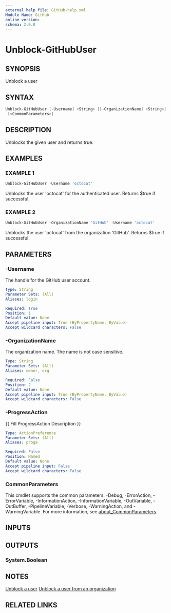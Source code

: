 ```yaml
---
external help file: GitHub-help.xml
Module Name: GitHub
online version:
schema: 2.0.0
---
```


# Unblock-GitHubUser

## SYNOPSIS
Unblock a user

## SYNTAX

```powershell
Unblock-GitHubUser [-Username] <String> [[-OrganizationName] <String>] [-ProgressAction <ActionPreference>]
 [<CommonParameters>]
```

## DESCRIPTION
Unblocks the given user and returns true.

## EXAMPLES

### EXAMPLE 1
```powershell
Unblock-GitHubUser -Username 'octocat'
```

Unblocks the user 'octocat' for the authenticated user.
Returns $true if successful.

### EXAMPLE 2
```powershell
Unblock-GitHubUser -OrganizationName 'GitHub' -Username 'octocat'
```

Unblocks the user 'octocat' from the organization 'GitHub'.
Returns $true if successful.

## PARAMETERS

### -Username
The handle for the GitHub user account.

```yaml
Type: String
Parameter Sets: (All)
Aliases: login

Required: True
Position: 1
Default value: None
Accept pipeline input: True (ByPropertyName, ByValue)
Accept wildcard characters: False
```

### -OrganizationName
The organization name.
The name is not case sensitive.

```yaml
Type: String
Parameter Sets: (All)
Aliases: owner, org

Required: False
Position: 2
Default value: None
Accept pipeline input: True (ByPropertyName, ByValue)
Accept wildcard characters: False
```

### -ProgressAction
{{ Fill ProgressAction Description }}

```yaml
Type: ActionPreference
Parameter Sets: (All)
Aliases: proga

Required: False
Position: Named
Default value: None
Accept pipeline input: False
Accept wildcard characters: False
```

### CommonParameters
This cmdlet supports the common parameters: -Debug, -ErrorAction, -ErrorVariable, -InformationAction, -InformationVariable, -OutVariable, -OutBuffer, -PipelineVariable, -Verbose, -WarningAction, and -WarningVariable. For more information, see [about_CommonParameters](http://go.microsoft.com/fwlink/?LinkID=113216).

## INPUTS

## OUTPUTS

### System.Boolean
## NOTES
[Unblock a user](https://docs.github.com/rest/users/blocking#unblock-a-user)
[Unblock a user from an organization](https://docs.github.com/rest/orgs/blocking#unblock-a-user-from-an-organization)

## RELATED LINKS

